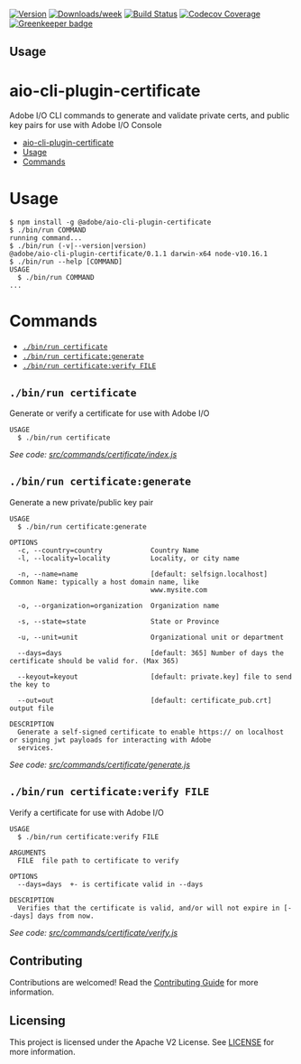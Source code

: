 [![Version](https://img.shields.io/npm/v/@adobe/aio-cli-plugin-certificate.svg)](https://npmjs.org/package/@adobe/aio-cli-plugin-certificate)
[![Downloads/week](https://img.shields.io/npm/dw/@adobe/aio-cli-plugin-certificate.svg)](https://npmjs.org/package/@adobe/aio-cli-plugin-certificate)
[![Build Status](https://travis-ci.com/adobe/aio-cli-plugin-certificate.svg?branch=master)](https://travis-ci.com/adobe/aio-cli-plugin-certificate)
[![Codecov Coverage](https://img.shields.io/codecov/c/github/adobe/aio-cli-plugin-certificate/master.svg?style=flat-square)](https://codecov.io/gh/adobe/aio-cli-plugin-certificate/)
[![Greenkeeper badge](https://badges.greenkeeper.io/adobe/aio-cli-plugin-certificate.svg)](https://greenkeeper.io/)

## Usage

# aio-cli-plugin-certificate
Adobe I/O CLI commands to generate and validate private certs, and public key pairs for use with Adobe I/O Console

<!-- toc -->
* [aio-cli-plugin-certificate](#aio-cli-plugin-certificate)
* [Usage](#usage)
* [Commands](#commands)
<!-- tocstop -->
# Usage
<!-- usage -->
```sh-session
$ npm install -g @adobe/aio-cli-plugin-certificate
$ ./bin/run COMMAND
running command...
$ ./bin/run (-v|--version|version)
@adobe/aio-cli-plugin-certificate/0.1.1 darwin-x64 node-v10.16.1
$ ./bin/run --help [COMMAND]
USAGE
  $ ./bin/run COMMAND
...
```
<!-- usagestop -->
# Commands
<!-- commands -->
* [`./bin/run certificate`](#binrun-certificate)
* [`./bin/run certificate:generate`](#binrun-certificategenerate)
* [`./bin/run certificate:verify FILE`](#binrun-certificateverify-file)

## `./bin/run certificate`

Generate or verify a certificate for use with Adobe I/O

```
USAGE
  $ ./bin/run certificate
```

_See code: [src/commands/certificate/index.js](https://github.com/adobe/aio-cli-plugin-certificate/blob/v0.1.1/src/commands/certificate/index.js)_

## `./bin/run certificate:generate`

Generate a new private/public key pair

```
USAGE
  $ ./bin/run certificate:generate

OPTIONS
  -c, --country=country            Country Name
  -l, --locality=locality          Locality, or city name

  -n, --name=name                  [default: selfsign.localhost] Common Name: typically a host domain name, like
                                   www.mysite.com

  -o, --organization=organization  Organization name

  -s, --state=state                State or Province

  -u, --unit=unit                  Organizational unit or department

  --days=days                      [default: 365] Number of days the certificate should be valid for. (Max 365)

  --keyout=keyout                  [default: private.key] file to send the key to

  --out=out                        [default: certificate_pub.crt] output file

DESCRIPTION
  Generate a self-signed certificate to enable https:// on localhost or signing jwt payloads for interacting with Adobe 
  services.
```

_See code: [src/commands/certificate/generate.js](https://github.com/adobe/aio-cli-plugin-certificate/blob/v0.1.1/src/commands/certificate/generate.js)_

## `./bin/run certificate:verify FILE`

Verify a certificate for use with Adobe I/O

```
USAGE
  $ ./bin/run certificate:verify FILE

ARGUMENTS
  FILE  file path to certificate to verify

OPTIONS
  --days=days  +- is certificate valid in --days

DESCRIPTION
  Verifies that the certificate is valid, and/or will not expire in [--days] days from now.
```

_See code: [src/commands/certificate/verify.js](https://github.com/adobe/aio-cli-plugin-certificate/blob/v0.1.1/src/commands/certificate/verify.js)_
<!-- commandsstop -->

## Contributing

Contributions are welcomed! Read the [Contributing Guide](./CONTRIBUTING.md) for more information.

## Licensing

This project is licensed under the Apache V2 License. See [LICENSE](LICENSE) for more information.
